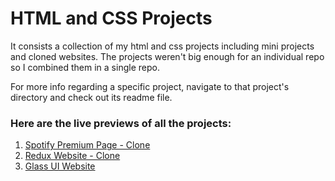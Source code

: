 # HTML and CSS Projects

It consists a collection of my html and css projects including mini projects and cloned websites. The projects weren't big enough for an individual repo so I combined them in a single repo.

For more info regarding a specific project, navigate to that project's directory and check out its readme file.

### Here are the live previews of all the projects:

1. [Spotify Premium Page - Clone](https://spotifypage-dk.netlify.app/)
2. [Redux Website - Clone](https://reduxwebsite-dk.netlify.app/)
3. [Glass UI Website](https://glassuiwebsite-dk.netlify.app/)
